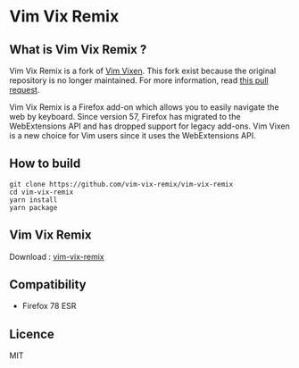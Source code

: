 # Vim Vix Remix

## What is Vim Vix Remix ?

Vim Vix Remix is a fork of [Vim Vixen](https://github.com/ueokande/vim-vixen).
This fork exist because the original repository is no longer maintained.
For more information, read [this pull request](https://github.com/ueokande/vim-vixen/pull/1437).

Vim Vix Remix is a Firefox add-on which allows you to easily navigate the web by
keyboard. Since version 57, Firefox has migrated to the WebExtensions API and
has dropped support for legacy add-ons. Vim Vixen is a new choice for Vim users
since it uses the WebExtensions API.

## How to build

```
git clone https://github.com/vim-vix-remix/vim-vix-remix
cd vim-vix-remix
yarn install
yarn package
```

## Vim Vix Remix

Download : [vim-vix-remix](https://addons.mozilla.org/en-US/firefox/addon/vim-vix-remix/)

## Compatibility

- Firefox 78 ESR

## Licence

MIT
